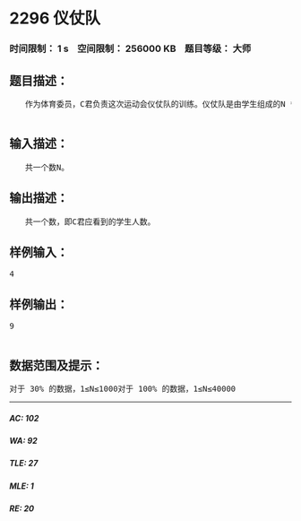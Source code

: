 # 2296 仪仗队   
### 时间限制： 1 s&nbsp;&nbsp;&nbsp;&nbsp;空间限制： 256000 KB&nbsp;&nbsp;&nbsp;&nbsp;题目等级： 大师  
## 题目描述：  

<pre>
　　作为体育委员，C君负责这次运动会仪仗队的训练。仪仗队是由学生组成的N * N的方阵，为了保证队伍在行进中整齐划一，C君会跟在仪仗队的左后方，根据其视线所及的学生人数来判断队伍是否整齐(如下图)。　　现在，C君希望你告诉他队伍整齐时能看到的学生人数。  

</pre>
  
  
## 输入描述：  

<pre>
　　共一个数N。
</pre>
  
  
## 输出描述：  

<pre>
　　共一个数，即C君应看到的学生人数。
</pre>
  
  
## 样例输入：  

<pre>
4
</pre>
  
  
## 样例输出：  

<pre>
9  

</pre>
  
  
## 数据范围及提示：  

<pre>
对于 30% 的数据，1&le;N&le;1000对于 100% 的数据，1&le;N&le;40000
</pre>
  
  
***  

##### AC: 102  
##### WA: 92  
##### TLE: 27  
##### MLE: 1  
##### RE: 20  

